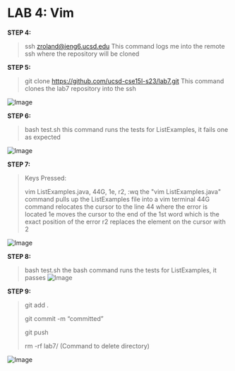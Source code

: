 # LAB 4: Vim

**STEP 4:**
>ssh zroland@ieng6.ucsd.edu
>This command logs me into the remote ssh where the repository will be cloned

**STEP 5:**
>git clone https://github.com/ucsd-cse15l-s23/lab7.git
>This command clones the lab7 repository into the ssh

![Image](https://i.postimg.cc/SNnQNhtK/temp-Imagea-NDcrb.avif)

**STEP 6:**
>bash test.sh
>this command runs the tests for ListExamples, it fails one as expected

![Image](https://i.postimg.cc/XYLYmm64/temp-Image-Ulr0-SJ.avif)

**STEP 7:**
>Keys Pressed:
>
>vim ListExamples.java, 44G, 1e, r2, :wq
>the "vim ListExamples.java" command pulls up the ListExamples file into a vim terminal
>44G command relocates the cursor to the line 44 where the error is located
>1e moves the cursor to the end of the 1st word which is the exact position of the error
>r2 replaces the element on the cursor with 2

![Image](https://i.postimg.cc/CxXQhLgN/temp-Imagessha-Mx.avif)

**STEP 8:**
>bash test.sh
>the bash command runs the tests for ListExamples, it passes
![Image](https://i.postimg.cc/bJcYthQ0/temp-Image2b2-Cwc.avif)

**STEP 9:**
>git add .
> 
>git commit -m “committed”
>
>git push
>
>rm -rf lab7/ (Command to delete directory)

![Image](https://i.postimg.cc/9MRxs6Sk/temp-Imagezo-D6gj.avif)
